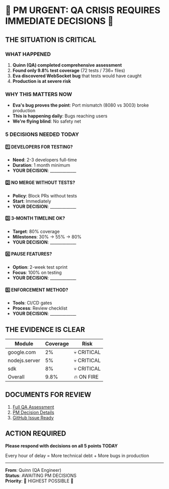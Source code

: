 # 🚨 PM URGENT: QA CRISIS REQUIRES IMMEDIATE DECISIONS 🚨

## THE SITUATION IS CRITICAL

### WHAT HAPPENED
1. **Quinn (QA) completed comprehensive assessment**
2. **Found only 9.8% test coverage** (72 tests / 736+ files)
3. **Eva discovered WebSocket bug** that tests would have caught
4. **Production is at severe risk**

### WHY THIS MATTERS NOW
- **Eva's bug proves the point**: Port mismatch (8080 vs 3003) broke production
- **This is happening daily**: Bugs reaching users
- **We're flying blind**: No safety net

### 5 DECISIONS NEEDED TODAY

#### 1️⃣ DEVELOPERS FOR TESTING?
- **Need**: 2-3 developers full-time
- **Duration**: 1 month minimum
- **YOUR DECISION**: _____________

#### 2️⃣ NO MERGE WITHOUT TESTS?
- **Policy**: Block PRs without tests
- **Start**: Immediately
- **YOUR DECISION**: _____________

#### 3️⃣ 3-MONTH TIMELINE OK?
- **Target**: 80% coverage
- **Milestones**: 30% → 55% → 80%
- **YOUR DECISION**: _____________

#### 4️⃣ PAUSE FEATURES?
- **Option**: 2-week test sprint
- **Focus**: 100% on testing
- **YOUR DECISION**: _____________

#### 5️⃣ ENFORCEMENT METHOD?
- **Tools**: CI/CD gates
- **Process**: Review checklist
- **YOUR DECISION**: _____________

## THE EVIDENCE IS CLEAR

| Module | Coverage | Risk |
|--------|----------|------|
| google.com | 2% | 💀 CRITICAL |
| nodejs.server | 5% | 💀 CRITICAL |
| sdk | 8% | 💀 CRITICAL |
| Overall | 9.8% | 🔥 ON FIRE |

## DOCUMENTS FOR REVIEW
1. [Full QA Assessment](QA_ASSESSMENT_REPORT_COMPREHENSIVE.md)
2. [PM Decision Details](PM_CRITICAL_DECISIONS_NEEDED.md)
3. [GitHub Issue Ready](GITHUB_ISSUE_PM_DECISIONS_TEST_STRATEGY.md)

## ACTION REQUIRED
**Please respond with decisions on all 5 points TODAY**

Every hour of delay = More technical debt + More bugs in production

---
**From**: Quinn (QA Engineer)  
**Status**: AWAITING PM DECISIONS  
**Priority**: 🚨 HIGHEST POSSIBLE 🚨